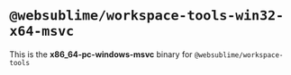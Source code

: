 # `@websublime/workspace-tools-win32-x64-msvc`

This is the **x86_64-pc-windows-msvc** binary for `@websublime/workspace-tools`
